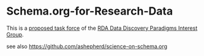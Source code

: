 # Schema.org-for-Research-Data
This is a [proposed task force](https://docs.google.com/document/d/1cuxZGfL0I7dCu8sGcFzlVAKPddggKkbxtcrT7FZgr-I/edit#heading=h.ny0ei71752et) of the [RDA Data Discovery Paradigms Interest Group](https://www.rd-alliance.org/groups/data-discovery-paradigms-ig).

see also https://github.com/ashepherd/science-on-schema.org
